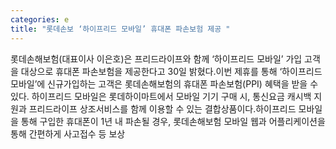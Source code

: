 ```yaml
---
categories: e
title: "롯데손보 ‘하이프리드 모바일’ 휴대폰 파손보험 제공 "
---
```

롯데손해보험(대표이사 이은호)은 프리드라이프와 함께 ‘하이프리드 모바일’ 가입 고객을 대상으로 휴대폰 파손보험을 제공한다고 30일 밝혔다.이번 제휴를 통해 ‘하이프리드 모바일’에 신규가입하는 고객은 롯데손해보험의 휴대폰 파손보험(PPI) 혜택을 받을 수 있다. 하이프리드 모바일은 롯데하이마트에서 모바일 기기 구매 시, 통신요금 캐시백 지원과 프리드라이프 상조서비스를 함께 이용할 수 있는 결합상품이다.하이프리드 모바일을 통해 구입한 휴대폰이 1년 내 파손될 경우, 롯데손해보험 모바일 웹과 어플리케이션을 통해 간편하게 사고접수 등 보상